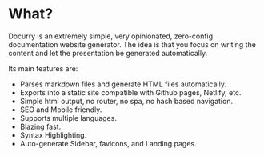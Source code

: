 # What?

Docurry is an extremely simple, very opinionated, zero-config documentation website generator.
The idea is that you focus on writing the content and let the presentation be generated automatically.

Its main features are:

- Parses markdown files and generate HTML files automatically.
- Exports into a static site compatible with Github pages, Netlify, etc.
- Simple html output, no router, no spa, no hash based navigation.
- SEO and Mobile friendly.
- Supports multiple languages.
- Blazing fast.
- Syntax Highlighting.
- Auto-generate Sidebar, favicons, and Landing pages.
